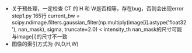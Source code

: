 * 关于预处理，一定检查 CT 的 H 和 W是否相等，存在bug，否则会出现error
step1.py 165行
current_bw = scipy.ndimage.filters.gaussian_filter(np.multiply(image[i].astype('float32'), nan_mask), sigma, truncate=2.0) < intensity_th
nan_mask的尺寸可能与image[i]的尺寸不一致
* 图像的索引方式为  (N,D,H,W)